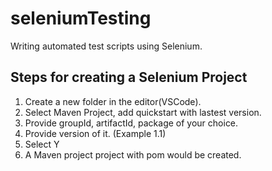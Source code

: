 # seleniumTesting
Writing automated test scripts using Selenium.

## Steps for creating a Selenium Project
1. Create a new folder in the editor(VSCode).
2. Select Maven Project, add quickstart with lastest version.
3. Provide groupId, artifactId, package of your choice.
4. Provide version of it. (Example 1.1)
5. Select Y
6. A Maven project project with pom would be created.
